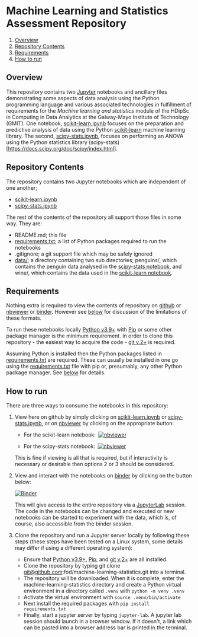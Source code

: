 # Machine Learning and Statistics Assessment Repository

1. [Overview](#overview)
1. [Repository Contents](#repository-contents)
1. [Requirements](#requirements)
1. [How to run](#how-to-run)

## Overview

This repository contains two [Jupyter](https://jupyter.org/) notebooks and ancillary files demonstrating some aspects of data analysis using the Python programming language and various associated technologies in fulfillment of requirements for the *Machine learning and statistics* module of the HDipSc in Computing in Data Analytics at the Galway-Mayo Institute of Technology (GMIT). One notebook, [scikit-learn.ipynb](scikit-learn.ipynb) focuses on the preparation and predictive analysis of data using the Python [scikit-learn](https://scikit-learn.org/stable/) machine learning library. The second, [scipy-stats.ipynb](scipy-stats.ipynb), focuses on performing an ANOVA using the Python statistics library (scipy-stats)[https://docs.scipy.org/doc/scipy/index.html].

## Repository Contents

The repository contains two Jupyter notebooks which are independent of one another;
- [scikit-learn.ipynb](scikit-learn.ipynb) 
- [scipy-stats.ipynb](scipy-stats.ipynb)

The rest of the contents of the repository all support those files in some way. They are:
- README.md; this file
- [requirements.txt](requirements.txt); a list of Python packages required to run the notebooks
- .gitignore; a git support file which may be safely ignored
- [data/](data/); a directory containing two sub directories; penguins/, which contains the penguin data analysed in the [scipy-stats notebook](scipy-stats.ipynb), and wine/, which contains the data used in the [scikit-learn notebook](scikit-learn.ipynb). 

## Requirements

Nothing extra is required to view the contents of repository on [github](https://github.com/fod/fundamentals-data-analysis) or [nbviewer](https://nbviewer.org/) or [binder](https://mybinder.org/). However see [below](#how-to-run) for discussion of the limitations of these formats.

To run these notebooks locally [Python v3.9+](https://www.python.org/) with [Pip](https://pypi.org/project/pip/) or some other package manager is the minimum requirement. In order to clone this repository - the easiest way to acquire the code - [git v.2+](https://git-scm.com/) is required.

Assuming Python is installed then the Python packages listed in [requirements.txt](requirements.txt) are required. These can usually be installed in one go using the [requirements.txt](requirements.txt) file with pip or, presumably, any other Python package manager. See [below](#how-to-run) for details.

## How to run

There are three ways to consume the notebooks in this repository:
1. View here on github by simply clicking on [scikit-learn.ipynb](scikit-learn.ipynb) or [scipy-stats.ipynb](scipy-stats.ipynb), or on [nbviewer](https://nbviewer.org/) by clicking on the appropriate button:

    - For the scikit-learn notebook:&ensp;[![nbviewer](https://raw.githubusercontent.com/jupyter/design/master/logos/Badges/nbviewer_badge.svg)](https://nbviewer.org/github/fod/machine-learning-statistics/blob/main/scikit-learn.ipynb)

    - For the scipy-stats notebook:&ensp;[![nbviewer](https://raw.githubusercontent.com/jupyter/design/master/logos/Badges/nbviewer_badge.svg)](https://nbviewer.org/github/fod/machine-learning-statistics/blob/main/scipy-stats.ipynb)

    This is fine if viewing is all that is required, but if interactivity is necessary or desirable then options 2 or 3 should be considered.

1. View and interact with the notebooks on [binder](https://mybinder.org/) by clicking on the button below:

    [![Binder](https://mybinder.org/badge_logo.svg)](https://mybinder.org/v2/gh/fod/machine-learning-statistics/HEAD)

    This will give access to the entire repository via a [JupyterLab](https://jupyter.org/) session. The code in the notebooks can be changed and executed or new notebooks can be started to experiment with the data, which is, of course, also accessible from the binder session.

1. Clone the repository and run a Jupyter server locally by following these steps (these steps have been tested on a Linux system, some details may differ if using a different operating system):

    - Ensure that [Python v3.9+](https://www.python.org/), [Pip](https://pypi.org/project/pip/), and [git v.2+](https://git-scm.com/) are all installed.
    - Clone the repository by typing git clone git@github.com:fod/machine-learning-statistics.git into a terminal.
    - The repository will be downloaded. When it is complete, enter the machine-learning-statistics directory and create a Python virtual environment in a directory called ```.venv``` with ```python -m venv .venv``` 
    - Activate the virtual environment with ```source .venv/bin/activate```
    - Next install the required packages with ```pip install requirements.txt```
    - Finally, start a jupyter server by typing ```jupyter-lab```. A jupyter lab session should launch in a browser window. If it doesn't, a link which can be pasted into a browser address bar is printed in the terminal.
    
